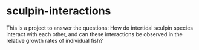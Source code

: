 # sculpin-interactions

This is a project to answer the questions: How do intertidal sculpin species interact with each other, and can these interactions be observed in the relative growth rates of individual fish? 
